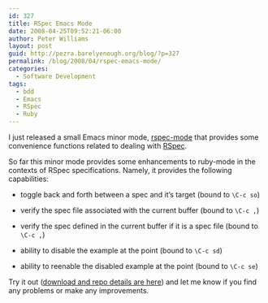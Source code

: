 ```yaml
---
id: 327
title: RSpec Emacs Mode
date: 2008-04-25T09:52:21-06:00
author: Peter Williams
layout: post
guid: http://pezra.barelyenough.org/blog/?p=327
permalink: /blog/2008/04/rspec-emacs-mode/
categories:
  - Software Development
tags:
  - bdd
  - Emacs
  - RSpec
  - Ruby
---
```

I just released a small Emacs minor mode, [rspec-mode](http://pezra.barelyenough.org/projects/rspec-mode) that provides some convenience functions related to dealing with [RSpec](http://rspec.info).

So far this minor mode provides some enhancements to ruby-mode in the contexts of RSpec specifications. Namely, it provides the following capabilities:

  * toggle back and forth between a spec and it&#8217;s target (bound to `\C-c so`)

  * verify the spec file associated with the current buffer (bound to `\C-c ,`)

  * verify the spec defined in the current buffer if it is a spec file (bound to `\C-c ,`)

  * ability to disable the example at the point (bound to `\C-c sd`)

  * ability to reenable the disabled example at the point (bound to `\C-c se`)

Try it out ([download and repo details are here](http://pezra.barelyenough.org/projects/rspec-mode)) and let me know if you find any problems or make any improvements.